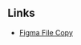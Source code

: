 ## Links

- [Figma File Copy](https://www.figma.com/file/0fgUfNquSMBV8o3OB94xno/Unit-Conversion-(Copy)?node-id=0%3A13)
